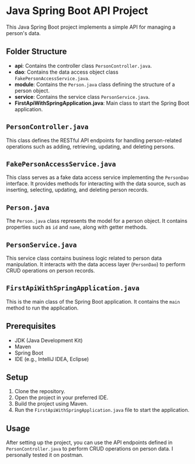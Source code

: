 # Java Spring Boot API Project

This Java Spring Boot project implements a simple API for managing a person's data.

## Folder Structure

- **api**: Contains the controller class `PersonController.java`.
- **dao**: Contains the data access object class `FakePersonAccessService.java`.
- **module**: Contains the `Person.java` class defining the structure of a person object.
- **service**: Contains the service class `PersonService.java`.
- **FirstApiWithSpringApplication.java**: Main class to start the Spring Boot application.

## `PersonController.java`

This class defines the RESTful API endpoints for handling person-related operations such as adding, retrieving, updating, and deleting persons.

## `FakePersonAccessService.java`

This class serves as a fake data access service implementing the `PersonDao` interface. It provides methods for interacting with the data source, such as inserting, selecting, updating, and deleting person records.

## `Person.java`

The `Person.java` class represents the model for a person object. It contains properties such as `id` and `name`, along with getter methods.

## `PersonService.java`

This service class contains business logic related to person data manipulation. It interacts with the data access layer (`PersonDao`) to perform CRUD operations on person records.

## `FirstApiWithSpringApplication.java`

This is the main class of the Spring Boot application. It contains the `main` method to run the application.

## Prerequisites

- JDK (Java Development Kit)
- Maven
- Spring Boot
- IDE (e.g., IntelliJ IDEA, Eclipse)

## Setup

1. Clone the repository.
2. Open the project in your preferred IDE.
3. Build the project using Maven.
4. Run the `FirstApiWithSpringApplication.java` file to start the application.

## Usage

After setting up the project, you can use the API endpoints defined in `PersonController.java` to perform CRUD operations on person data. I personally tested it on postman.

